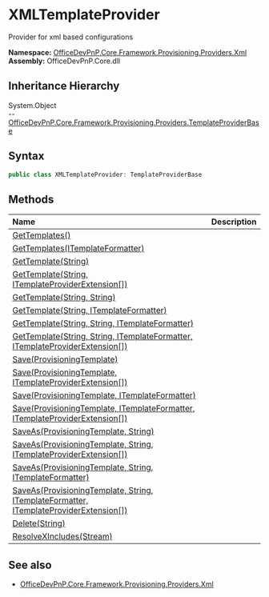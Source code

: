 # XMLTemplateProvider
Provider for xml based configurations  

**Namespace:** [OfficeDevPnP.Core.Framework.Provisioning.Providers.Xml](OfficeDevPnP.Core.Framework.Provisioning.Providers.Xml.md)  
**Assembly:** OfficeDevPnP.Core.dll  
## Inheritance Hierarchy
System.Object  
-- [OfficeDevPnP.Core.Framework.Provisioning.Providers.TemplateProviderBase](OfficeDevPnP.Core.Framework.Provisioning.Providers.TemplateProviderBase.md)
## Syntax
```C#
public class XMLTemplateProvider: TemplateProviderBase
```
## Methods
|**Name**|**Description**|
|:-----|:-----|
| [GetTemplates()](OfficeDevPnP.Core.Framework.Provisioning.Providers.Xml.XMLTemplateProvider.637E3E6B.md) | 
| [GetTemplates(ITemplateFormatter)](OfficeDevPnP.Core.Framework.Provisioning.Providers.Xml.XMLTemplateProvider.57D85359.md) | 
| [GetTemplate(String)](OfficeDevPnP.Core.Framework.Provisioning.Providers.Xml.XMLTemplateProvider.63314BCB.md) | 
| [GetTemplate(String, ITemplateProviderExtension[])](OfficeDevPnP.Core.Framework.Provisioning.Providers.Xml.XMLTemplateProvider.87E64E45.md) | 
| [GetTemplate(String, String)](OfficeDevPnP.Core.Framework.Provisioning.Providers.Xml.XMLTemplateProvider.787AC00E.md) | 
| [GetTemplate(String, ITemplateFormatter)](OfficeDevPnP.Core.Framework.Provisioning.Providers.Xml.XMLTemplateProvider.5AB3AFB3.md) | 
| [GetTemplate(String, String, ITemplateFormatter)](OfficeDevPnP.Core.Framework.Provisioning.Providers.Xml.XMLTemplateProvider.250DCB85.md) | 
| [GetTemplate(String, String, ITemplateFormatter, ITemplateProviderExtension[])](OfficeDevPnP.Core.Framework.Provisioning.Providers.Xml.XMLTemplateProvider.CC9B66FA.md) | 
| [Save(ProvisioningTemplate)](OfficeDevPnP.Core.Framework.Provisioning.Providers.Xml.XMLTemplateProvider.DA61C130.md) | 
| [Save(ProvisioningTemplate, ITemplateProviderExtension[])](OfficeDevPnP.Core.Framework.Provisioning.Providers.Xml.XMLTemplateProvider.1C9D227E.md) | 
| [Save(ProvisioningTemplate, ITemplateFormatter)](OfficeDevPnP.Core.Framework.Provisioning.Providers.Xml.XMLTemplateProvider.36E39E3.md) | 
| [Save(ProvisioningTemplate, ITemplateFormatter, ITemplateProviderExtension[])](OfficeDevPnP.Core.Framework.Provisioning.Providers.Xml.XMLTemplateProvider.575209B6.md) | 
| [SaveAs(ProvisioningTemplate, String)](OfficeDevPnP.Core.Framework.Provisioning.Providers.Xml.XMLTemplateProvider.C088C3C5.md) | 
| [SaveAs(ProvisioningTemplate, String, ITemplateProviderExtension[])](OfficeDevPnP.Core.Framework.Provisioning.Providers.Xml.XMLTemplateProvider.3B2E8CC2.md) | 
| [SaveAs(ProvisioningTemplate, String, ITemplateFormatter)](OfficeDevPnP.Core.Framework.Provisioning.Providers.Xml.XMLTemplateProvider.3AE34207.md) | 
| [SaveAs(ProvisioningTemplate, String, ITemplateFormatter, ITemplateProviderExtension[])](OfficeDevPnP.Core.Framework.Provisioning.Providers.Xml.XMLTemplateProvider.C9910F96.md) | 
| [Delete(String)](OfficeDevPnP.Core.Framework.Provisioning.Providers.Xml.XMLTemplateProvider.CF3D39FD.md) | 
| [ResolveXIncludes(Stream)](OfficeDevPnP.Core.Framework.Provisioning.Providers.Xml.XMLTemplateProvider.FA521B83.md) | 
## See also
- [OfficeDevPnP.Core.Framework.Provisioning.Providers.Xml](OfficeDevPnP.Core.Framework.Provisioning.Providers.Xml.md)
